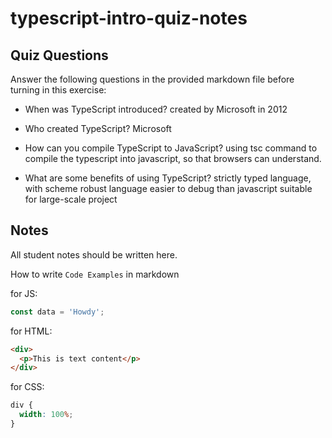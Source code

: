 # typescript-intro-quiz-notes

## Quiz Questions

Answer the following questions in the provided markdown file before turning in this exercise:

- When was TypeScript introduced?
  created by Microsoft in 2012

- Who created TypeScript?
  Microsoft

- How can you compile TypeScript to JavaScript?
  using tsc command to compile the typescript into javascript, so that browsers can understand.

- What are some benefits of using TypeScript?
  strictly typed language, with scheme
  robust language
  easier to debug than javascript
  suitable for large-scale project

## Notes

All student notes should be written here.

How to write `Code Examples` in markdown

for JS:

```js
const data = 'Howdy';
```

for HTML:

```html
<div>
  <p>This is text content</p>
</div>
```

for CSS:

```css
div {
  width: 100%;
}
```
